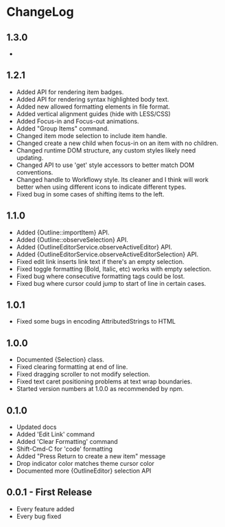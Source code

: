 # ChangeLog

## 1.3.0

-

## 1.2.1

- Added API for rendering item badges.
- Added API for rendering syntax highlighted body text.
- Added new allowed formatting elements in file format.
- Added vertical alignment guides (hide with LESS/CSS)
- Added Focus-in and Focus-out animations.
- Added "Group Items" command.
- Changed item mode selection to include item handle.
- Changed create a new child when focus-in on an item with no children.
- Changed runtime DOM structure, any custom styles likely need updating.
- Changed API to use 'get' style accessors to better match DOM conventions.
- Changed handle to Workflowy style. Its cleaner and I think will work better when using different icons to indicate different types.
- Fixed bug in some cases of shifting items to the left.

## 1.1.0

- Added {Outline::importItem} API.
- Added {Outline::observeSelection} API.
- Added {OutlineEditorService.observeActiveEditor} API.
- Added {OutlineEditorService.observeActiveEditorSelection} API.
- Fixed edit link inserts link text if there's an empty selection.
- Fixed toggle formatting (Bold, Italic, etc) works with empty selection.
- Fixed bug where consecutive formatting tags could be lost.
- Fixed bug where cursor could jump to start of line in certain cases.

## 1.0.1

- Fixed some bugs in encoding AttributedStrings to HTML

## 1.0.0

- Documented {Selection} class.
- Fixed clearing formatting at end of line.
- Fixed dragging scroller to not modify selection.
- Fixed text caret positioning problems at text wrap boundaries.
- Started version numbers at 1.0.0 as recommended by npm.

## 0.1.0

- Updated docs
- Added 'Edit Link' command
- Added 'Clear Formatting' command
- Shift-Cmd-C for 'code' formatting
- Added "Press Return to create a new item" message
- Drop indicator color matches theme cursor color
- Documented more {OutlineEditor} selection API

## 0.0.1 - First Release

- Every feature added
- Every bug fixed